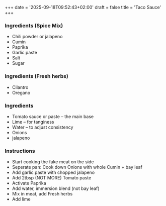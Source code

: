 +++
date = '2025-09-18T09:52:43+02:00'
draft = false
title = 'Taco Sauce'
+++
### Ingredients (Spice Mix)
* Chili powder or jalapeno
* Cumin
* Paprika
* Garlic paste
* Salt
* Sugar

### Ingredients (Fresh herbs)
* Cilantro
* Oregano

### Ingredients
* Tomato sauce or paste – the main base
* Lime – for tanginess
* Water – to adjust consistency
* Onions
* jalapeno


### Instructions
  - Start cooking the fake meat on the side
  - Seperate pan: Cook down Onions with whole Cumin + bay leaf
  - Add garlic paste with chopped jalapeno
  - Add 2tbsp (NOT MORE) Tomato paste
  - Activate Paprika
  - Add water, immersion blend (not bay leaf)
  - Mix in meat, add Fresh herbs
  - Add lime